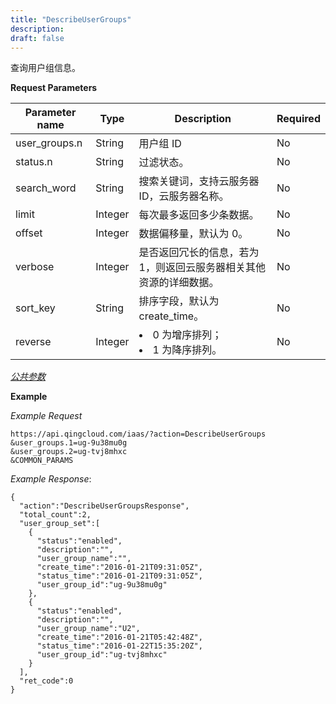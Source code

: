 ```yaml
---
title: "DescribeUserGroups"
description: 
draft: false
---
```




查询用户组信息。

**Request Parameters**

| Parameter name | Type | Description | Required |
| --- | --- | --- | --- |
| user_groups.n | String | 用户组 ID | No |
| status.n | String | 过滤状态。 | No |
| search_word | String | 搜索关键词，支持云服务器 ID，云服务器名称。 | No |
| limit | Integer | 每次最多返回多少条数据。 | No |
| offset | Integer | 数据偏移量，默认为 0。 | No |
| verbose | Integer | 是否返回冗长的信息，若为 1，则返回云服务器相关其他资源的详细数据。 | No |
| sort_key | String | 排序字段，默认为 create_time。 | No |
| reverse | Integer | <li>0 为增序排列；<li>1 为降序排列。 | No |

[_公共参数_](../../../parameters/)

**Example**

_Example Request_

```
https://api.qingcloud.com/iaas/?action=DescribeUserGroups
&user_groups.1=ug-9u38mu0g
&user_groups.2=ug-tvj8mhxc
&COMMON_PARAMS
```

_Example Response_:

```
{
  "action":"DescribeUserGroupsResponse",
  "total_count":2,
  "user_group_set":[
    {
      "status":"enabled",
      "description":"",
      "user_group_name":"",
      "create_time":"2016-01-21T09:31:05Z",
      "status_time":"2016-01-21T09:31:05Z",
      "user_group_id":"ug-9u38mu0g"
    },
    {
      "status":"enabled",
      "description":"",
      "user_group_name":"U2",
      "create_time":"2016-01-21T05:42:48Z",
      "status_time":"2016-01-22T15:35:20Z",
      "user_group_id":"ug-tvj8mhxc"
    }
  ],
  "ret_code":0
}
```
